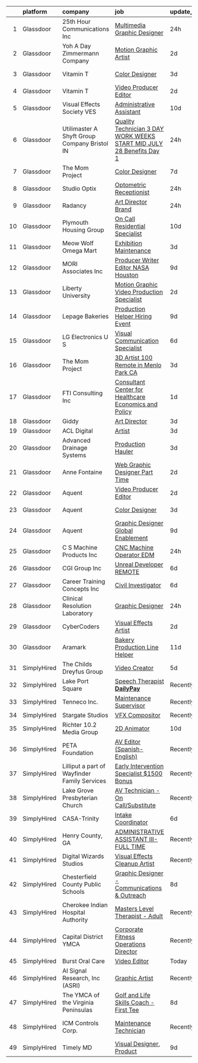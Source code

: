 

|    | platform    | company                                          | job                                                                                                                                                                                                                                                                                                                                                                                                                                                                                                                                                                                                                                                                                                                                                                                                                                                                                                                                                                                                                                                                                                                                                                                                                                                                                                                                                            | update_time   | location                  |
|---:|:------------|:-------------------------------------------------|:---------------------------------------------------------------------------------------------------------------------------------------------------------------------------------------------------------------------------------------------------------------------------------------------------------------------------------------------------------------------------------------------------------------------------------------------------------------------------------------------------------------------------------------------------------------------------------------------------------------------------------------------------------------------------------------------------------------------------------------------------------------------------------------------------------------------------------------------------------------------------------------------------------------------------------------------------------------------------------------------------------------------------------------------------------------------------------------------------------------------------------------------------------------------------------------------------------------------------------------------------------------------------------------------------------------------------------------------------------------|:--------------|:--------------------------|
|  1 | Glassdoor   | 25th Hour Communications  Inc                    | [Multimedia Graphic Designer](https://www.glassdoor.com/partner/jobListing.htm?pos=104&ao=1110586&s=58&guid=00000182fd0ad0b581c4fb96525dd5c8&src=GD_JOB_AD&t=SR&vt=w&ea=1&cs=1_22a63235&cb=1662102721262&jobListingId=1008112062412&cpc=59DEFF8D475298C3&jrtk=3-0-1gbuglkbtk6dm801-1gbuglkcgi7kr800-de32b173bde1d90e--6NYlbfkN0CnvnrZV6i1JGX1yqycrBVKxG_QbmFGo1hJvaAPDrdCVZraHxofdUZbRD-BGPrnVw47OVC5t_wlFPrPcqRJfWTW7h0TRcMXeUriAAFV43FuZxQPDRRezPFJnRbn0AMpF4By-j9pa7qydneg2cPpSWuEBVRtgfrEJ9583KimpIuYRBgBQrx6rR_TXvRyJJ9Q-j8gLLxxE4yLopV5OYfUY09-_ZSWqOQlWeEPaABZGoVqr_XVCLKciMSe1TJ9H66rq2X_2ktm-bm472UpzXj4nbrCI99LT2VuoFhqdgMlZFFErJqp05BxTX7tTcRc5etxKHR4iRUr_xFqVDegL-zrTSrL9Qw93moW8ahGhkx9DT8QBHr9SzlHKIa8l19npjGW1yzP91SoTtWgzUbpcN3pDeR7pudothgH5knKnIeEnqOjXqlIjIn3x1lnVaHo1rq25Rmbk3jsScx4TlUV7qmhrZe5a1sE5m5DvcefY8MmcYoGWZ5Gch0vPyiYRy--5_p33gE%3D)                                                                                                                                                                                                                                                                                                                                                                                                                                                                                           | 24h           | Remote                    |
|  2 | Glassdoor   | Yoh  A Day   Zimmermann Company                  | [Motion Graphic Artist](https://www.glassdoor.com/partner/jobListing.htm?pos=126&ao=1110586&s=58&guid=00000182fd0ad0b581c4fb96525dd5c8&src=GD_JOB_AD&t=SR&vt=w&ea=1&cs=1_dc7742d6&cb=1662102721265&jobListingId=1008104450000&cpc=451933188B21919D&jrtk=3-0-1gbuglkbtk6dm801-1gbuglkcgi7kr800-d51fac1d690b7e00--6NYlbfkN0Ae6Qmv8rNb3d5rEsMPL_plhvilYeiJERi7JqghURwQ9bq2mHgMGRGP2iYP1nqVQ_AcuO8YB_ce7mvR5T2LH_9Zr-f5wtW2vKfcumYr7VOigM5um3n2l2sXwckjtNlLSoI6uTsLXECnyJT5AzXLxrVsmtwhl1j5tJ-9PK4Ktv6HI3qwtZxF0KcteH3Uw4djpRzxxqKa3xXgMx-FNHoTMQu6-P5f4M4VnwYrWgvH7mDkZewvOSK-KabZDi1gNsWFyM49bMbH1mQzWmlAMTzXMqPywVGJO2_EyF4zexnMfBcq0TiGLmi_39JGdfAkVBG4u4HzJuDfl9aJzrUNt54EzcgPDseOsPHJLmO67abGLwMaM3kXFGNxnjbv3ezWj4oz1t83-MUyqX0JJ0Xox3WzPs61vrSjoABqYT9ODQInztokmSxNwLtiLmNeKLwbIN6U08tZ9xM_9S3yQesJvoVIkYislbyklZu7PYPf2sMDZZQtAg%3D%3D)                                                                                                                                                                                                                                                                                                                                                                                                                                                                                                                   | 2d            | Remote                    |
|  3 | Glassdoor   | Vitamin T                                        | [Color Designer](https://www.glassdoor.com/partner/jobListing.htm?pos=128&ao=1110586&s=58&guid=00000182fd0ad0b581c4fb96525dd5c8&src=GD_JOB_AD&t=SR&vt=w&cs=1_a7b370e6&cb=1662102721265&jobListingId=1008102663881&cpc=9DC6E4D8324653EE&jrtk=3-0-1gbuglkbtk6dm801-1gbuglkcgi7kr800-3dbfc8d075af4d77--6NYlbfkN0DMrcEu7yrtATojKJA7cEzGQ3FdRGWLh0CZQInL4ECGI6k5tN82kdM0cJmh4vC7GggW3kAbYLl7CkqUD0yv9yVV7244RR-8euEY_mpXkUru5sNcC2_8jgaGTUMjr3TdQM-n1I0xvtvSXDbVjW0dEtfENrhcMLzPpldxan6fGsau6Z9issdc4y4MBodplyhvs-c3BOLWptRYSvVZAax3A8OLtc9Y4rDAcL2sOq6dkqZ-joWYCLjSGSAGUj2ZKw5Eg2u8Pg8d3eSAwuAAokZ_W2y91XhxjFCIVg3I14cC4TD8M2h2umssKPxrMQj-ug28E95ut3pdP8-MrhQUv-NWEEY02JLOzmU1KlQ7QDuig_FTwO537ZLGWP50mybuVuWoSUKd4pTvhhnXxT92-MhsWdCw6--Bis8BEGNCmstB3N-SLGinMzCh4IwJDoDQX895YJqvD2pVlaCFs-DcPIpX5SCWkUOtOGLmeQfRhsT8jE_f2A%3D%3D)                                                                                                                                                                                                                                                                                                                                                                                                                                                                                                                               | 3d            | Beaverton, OR             |
|  4 | Glassdoor   | Vitamin T                                        | [Video Producer   Editor](https://www.glassdoor.com/partner/jobListing.htm?pos=129&ao=1110586&s=58&guid=00000182fd0ad0b581c4fb96525dd5c8&src=GD_JOB_AD&t=SR&vt=w&cs=1_78f4cf0e&cb=1662102721265&jobListingId=1008104409497&cpc=451933188B21919D&jrtk=3-0-1gbuglkbtk6dm801-1gbuglkcgi7kr800-2f311d38393cafab--6NYlbfkN0DMrcEu7yrtATojKJA7cEzGQ3FdRGWLh0CZQInL4ECGI6k5tN82kdM0OKoro5eXmjpJAB5gP3kbP_pL90NnXpGyWtMQWeIS3utIw04zA-msslLhIu_hPCU4_dwb32T8FVLJgpMJDQQ7Z9BFOY8DTwCUYIVy6THmtaE1p4tiIs1mwF6CpgRX36mmv1zYNutL4BFUjOp9NYNUCbdBuYj7ddqoFPe9if8fs_eEnZVJihy1nC_Ie_ZKgprEcJaT2vn1ojKclqLv5zzYTn0lYWsLY4fk2lbDRvd5IbAMtH2Dddy0eIQvQcEZb1TJU_dsWOPACg00h6qBVSIrQOcbSQhqjdOIWP25Se95ThF95yd9ejg5SrB3665wVPUYeHhI57uvPmSEv34tsX6d-UKjIDk7NzLKCMzc8Cjr8jDHIJLOSLyCn_lTCed0OvCAGFCCh9P6Z2GnOow9ued68GuqE4VYC6hmaaQtHv0Wqpu3ODI5FOsNtg%3D%3D)                                                                                                                                                                                                                                                                                                                                                                                                                                                                                                                      | 2d            | Remote                    |
|  5 | Glassdoor   | Visual Effects Society  VES                      | [Administrative Assistant](https://www.glassdoor.com/partner/jobListing.htm?pos=120&ao=1110586&s=58&guid=00000182fd0ad0b581c4fb96525dd5c8&src=GD_JOB_AD&t=SR&vt=w&ea=1&cs=1_0bb41af8&cb=1662102721264&jobListingId=1008086026856&cpc=FA84DF7EA1EC2398&jrtk=3-0-1gbuglkbtk6dm801-1gbuglkcgi7kr800-3a0e011d3aac9d61--6NYlbfkN0AyBPx9UK4j5PCeiL_KF0kRj3xuzYuCAFQ0CfJKORQX7V02KQhB3W33uj3q4CsAHpcXduQ7yBLVw1bHBCUl3MCESZ8jbDV3jzGGOpzW93umnSlP0c58y_HcPWLAQRyR5Hi8l3E1-Ea-EBbNGQzoLwVR5KteIqP_JR4wvH0X--lWHBZbaXda7T6MHULgInm2cVg4do6w6NgWtW2IqhxyPsGxPn7-IJqiRAsSheYwU5tfNmquMY7x_PbIrkvS24FEQREektuqPU3DIpAeNZiUnIGA4upYdxUhPtvXx4nzmAg88q15BeEydy9Z6bGui6pLsoCsY5eyk52fj1sKQ91YOBRVNCyVZl2UjUxiEzSmZgIHq612YiIrmq6Typzdjn7ZHKVyPFLAZ1dbYTIvuOHsiLFDkWwPgYSh3lYIZDKQyV4QlW9hEaByQznGO2DSJ6SMjQI8dRLMFGRXapgzbBlOoDTOzgeGPbZzc1OBxWVAhgpOdv8J2MAvvmSCAXr6Pq6SnP9CA-gvsLNoYQ%3D%3D)                                                                                                                                                                                                                                                                                                                                                                                                                                                                                | 10d           | Sherman Oaks, CA          |
|  6 | Glassdoor   | Utilimaster  A Shyft Group Company   Bristol  IN | [Quality Technician 3 DAY WORK WEEKS START MID JULY   28 Benefits Day 1 ](https://www.glassdoor.com/partner/jobListing.htm?pos=108&ao=1110586&s=58&guid=00000182fd0ad0b581c4fb96525dd5c8&src=GD_JOB_AD&t=SR&vt=w&ea=1&cs=1_f2c95901&cb=1662102721263&jobListingId=1008111606397&cpc=26740BCDE5E48596&jrtk=3-0-1gbuglkbtk6dm801-1gbuglkcgi7kr800-04f988f3915a14ed--6NYlbfkN0CYi_rnJ6tDk9y6Bl7prN6vhWaqnJg32vKJIaeoAUM-eZxUT3BfuNFPLNDYdNfXxBo-g96r9o8vYqRSIpVO1hvzDpszmawF_bAan4R5tQN9iXMLez6MgXgvcoGd_rtGflF_xDGBX-XHAQaXa7Bc0QgGN8yev6WR-Yv5Yt_ag7lrABcwKTmpylLTL6-7siHeym0u9AWtv33aaL5rVn4yTr0IxK1eLHI93Ex4u7q_8SBLJSUBF9oj7q_PI99AW9eNB0mb0e-yQJKD4BZe3TCkLW6zISWAfVkAKHiwtpxbOD98Xk4zlmroKxLKjSZNgO4Pw-rtaOQ-RpUOQCYNvm2TbLUTO-zDFc2BmAkNv29gh2cqmntPqJ629VzZzmHqDETrC1SCzT16KGtIl5kYx95icbMZo-iYwdan_2GQvn5-srwi_qotR9uZTMkSdxNyHvL2Tjgf9apHxa5uiArRh0341mfQ33_a9Cy1msDDh73oLY5RM-4PkA8_Ap2oOXTEBTnFyAqoMm7xP8Epjw%3D%3D)                                                                                                                                                                                                                                                                                                                                                                                                                                 | 24h           | Bristol, IN               |
|  7 | Glassdoor   | The Mom Project                                  | [Color Designer](https://www.glassdoor.com/partner/jobListing.htm?pos=121&ao=1110586&s=58&guid=00000182fd0ad0b581c4fb96525dd5c8&src=GD_JOB_AD&t=SR&vt=w&cs=1_c91c0422&cb=1662102721264&jobListingId=1008094383000&cpc=26740BCDE5E48596&jrtk=3-0-1gbuglkbtk6dm801-1gbuglkcgi7kr800-d33cddce876cf7a1--6NYlbfkN0BDp_epf89aHDQhKpPegNJQ_ldQpEFZQsM9OcONMGxWx6pU56EKHF58QjVdAUvn2gXRtfyd_1WHfRCy99y1eXvF4SEcUuvf92kbK4XCr_fSMj9KQhyepS_ov8U3hD1TYhc5VKwN7vK0tvScxa0qV61D2dqwOw2aN9H37h6DMCiP3bHdSOi0_iuvAp7Md4GPuW8URpJgkncKJSMZNomAzeDK0Ei_uNuXA5b3hNHjevPEWj0Lw0sTCuXBUqzj_y4OVlWCdgvN9VzmalC3VQn61ua3paUSP-zWoSBuDinIagsG5mW8f5VfhnUvMILLH_WwWlkC3RnjgXgxS9OSS6IUQpH3dnL8pumCdxEXbf58AeuuumrQYA0x7vJzkUZlRx2Dpzl4RFskpAYD3tV5vVMDY2-fPNbbdNKUPXJQnPELhxb5C0_oMbjDfNc4mi4T7WS8lBYRji-gg4EMm4oYvK9tz2znnZOCKckLh_WAvQLDMRym2XYGkuP3OkHjRIEAbbz3MFSbQ1ywka0GUDkZInDVF-EuT6BRCUHHcS7MmfubDJlh8nEXTJRJpc6msyDWqzpd2do%3D)                                                                                                                                                                                                                                                                                                                                                                                                                                             | 7d            | Beaverton, OR             |
|  8 | Glassdoor   | Studio Optix                                     | [Optometric Receptionist](https://www.glassdoor.com/partner/jobListing.htm?pos=119&ao=1110586&s=58&guid=00000182fd0ad0b581c4fb96525dd5c8&src=GD_JOB_AD&t=SR&vt=w&ea=1&cs=1_d6b6d947&cb=1662102721264&jobListingId=1008109848455&cpc=C4A69CCDBB3B9599&jrtk=3-0-1gbuglkbtk6dm801-1gbuglkcgi7kr800-c9a3802575c572b3--6NYlbfkN0AtlW_omU2Xx3W-19HQ_drmTKCWebiHnmA5lS5PDL5G8WHWVC1E87EziXaobjRwpM4-3MIxfIWqxLFl89ABtwCmWps-JqVdCOHOYKU3SulHAQs5YJbPw6sA4cW3dYHPpyWuLgnoIDseVgY4VzDhcAUy9KDJYdrXIwmQ3SQnetE2ulZqwUEXZ6Dt49fVHLSxdW1kU1GFP3Oo4uqDMjg1mDlhRj3Tx-Bx_k-HxAXbOidkj21hbmZMppBImBZy7g61yRBAjfKND1X7bpf--JDgGp64QP2j5DJWDJFIMNB3O1FhveTa9vU5T2_h2KdumpFLxw8xCRksqWfwtqxrk6nL0hjJ3TWMs_6odLUQuRgbozsSpm8hwTj0Pg7v1Gi5iITE397Sq4GjAcvwmSCqSUTCHMtDV45YDwYxSprgc4mZBAoh1KJe_HvzNy4jOZIh3YVvuP_qEPVd8FV1FOu1by0UceyxvD6PelSBlrFSVJKVYET423KkE6s6SwAYbF0sj9sNKtA%3D)                                                                                                                                                                                                                                                                                                                                                                                                                                                                                               | 24h           | New York, NY              |
|  9 | Glassdoor   | Radancy                                          | [Art Director   Brand](https://www.glassdoor.com/partner/jobListing.htm?pos=103&ao=1110586&s=58&guid=00000182fd0ad0b581c4fb96525dd5c8&src=GD_JOB_AD&t=SR&vt=w&cs=1_c0a61f84&cb=1662102721262&jobListingId=1008111257330&cpc=95727D28359A3DAF&jrtk=3-0-1gbuglkbtk6dm801-1gbuglkcgi7kr800-188ce5c17922855f--6NYlbfkN0BmBivckoKIwb-7nkAIiT2NR1int7Qkje2fhghJUHqGcB2ippwtuDGZNOkv9I1xZQTHepmxzy1Nc-YxdmKJuurYyVAgA7u7Q18VIGs-B7YrLQ4QMh9uCchVc0nlpAbNNwgZoMrDccvnBPtAfVzMUSrWseYtOx0wXyRzpI4lm_CCumQ2aMgMV7w41zDr3Q2ZCLi3QICsRXigf5_hah7IYghpV1wg-2YRMS_SVp4J8W2vFn9ll4Ql65ybL8gV9CYLwhG1N9MkVbpSORvcG2TDgNFGmppxldK-ygb927QHVIZse1f8SpxpO2rC2Z9xYpIwW1shjc6H3Y8K6FenWw7UDCgqStxrV5d9EqBcjD4okPCD3RG4_-722hJRFMce0VtPDwpNblST_qbgIkp9-D-zbzDootJ519UdXOTwHECZkT7jLzU8Qvg3nrlER1jI19cNTaaSXa_les6F8g%3D%3D)                                                                                                                                                                                                                                                                                                                                                                                                                                                                                                                                                         | 24h           | Chicago, IL               |
| 10 | Glassdoor   | Plymouth Housing Group                           | [On Call Residential Specialist](https://www.glassdoor.com/partner/jobListing.htm?pos=122&ao=1110586&s=58&guid=00000182fd0ad0b581c4fb96525dd5c8&src=GD_JOB_AD&t=SR&vt=w&ea=1&cs=1_597d5001&cb=1662102721265&jobListingId=1008086424442&cpc=6BF42D0955AE9A34&jrtk=3-0-1gbuglkbtk6dm801-1gbuglkcgi7kr800-500d25c38ffb4937--6NYlbfkN0BLahNQvk40bqbBW3a6u-QlUhw6-fCtx-fWfSd3AIIdrh8BfI_3fgkdX_972yKlZ3BvvjbMKvgPV1hNPapzSgNfjXfVIGUpb1_KOx1mxKke5GGH0oQiyiFDj17YGm4JcGBGtEKxBvD_O99qLq0NX1Uykyx-4iHqPd9LPsnXXTgUFW_ER3AJ5kMHKR8PNqat3bkRTKRSVVbod239EhbYQIm0acTYC6V2cl3JUQiRDas4dNPH75uC29jm5LeS5fBXTVqJIJI1xshj5rG_KDHacXVYHTX3e7sy70pQnBPnBV2QampkYEoQlkpLN-ReXBym_gqK6lclvxTQJ4v-3A5N3cso8JUTZtCS3_aHhBqF6aDYJZYiFDMOfa89eIBr-zFz_q2P87mdZFUNRelmVcPt1HFW1a4atoq53pDDdmX70cQv-dGzyEXfJPjHVxE4QFqsLrzPf9Srb3F4H2fI6U3cp3kpTxiHIVa7dItMXdEbvrQNfDR2el14kZFyO7kyHHZE8cf2TkdFHs_ptg%3D%3D)                                                                                                                                                                                                                                                                                                                                                                                                                                                                          | 10d           | Seattle, WA               |
| 11 | Glassdoor   | Meow Wolf Omega Mart                             | [Exhibition Maintenance](https://www.glassdoor.com/partner/jobListing.htm?pos=117&ao=1110586&s=58&guid=00000182fd0ad0b581c4fb96525dd5c8&src=GD_JOB_AD&t=SR&vt=w&ea=1&cs=1_3a7e0f9e&cb=1662102721264&jobListingId=1008101594435&cpc=451933188B21919D&jrtk=3-0-1gbuglkbtk6dm801-1gbuglkcgi7kr800-40f3833976590803--6NYlbfkN0BKhC_pwncOcebUV9qccRn00p-iXJeDn0wWFZPWqOCxEWFQYXogxHmSUcKru5MFrOr3oMRUddVTuoKsfXEFlICPpX73kc7QqsPzShogSD19RMhs3m3XqOOKakeMHcT1DLQcivsuzLVtQEAaPjLzzo7dQPEPsxlMEVY6EftWrRArCAgH70CSGiZAb_dJ68aannKgW5ZvSRIZ2JEoc_-Ewhqj_0iLkPK3qhqd_TZBOTYDeVpdT68npF8vJnFsqaK6alEWIigv99cHKEGkIkQyWJQUHbLkSiHi09JzTgXtcGpC80MeLSRVO7AbyDfvNW9gxZkArzZX_kubERsYebtxReVuHcYyNEUW-VrXRGv8tn4SbV6KHT-HIKk0eIr82mw621xRKwf9qxHu8PLgz3H6Ksit_wmRI3zPoBE2tMIYolBHbC9vTu1dNSNvKhhBc-sR75OhHoIKTKjE7el7ppUIH-VYlbfBSOHhuQYbbxtx3zQGbWeV1mZ76pFmPBjbZ00fSNk%3D)                                                                                                                                                                                                                                                                                                                                                                                                                                                                                                | 3d            | Las Vegas, NV             |
| 12 | Glassdoor   | MORI Associates  Inc                             | [Producer   Writer   Editor   NASA Houston](https://www.glassdoor.com/partner/jobListing.htm?pos=101&ao=1110586&s=58&guid=00000182fd0ad0b581c4fb96525dd5c8&src=GD_JOB_AD&t=SR&vt=w&cs=1_b2faba6a&cb=1662102721262&jobListingId=1008089378389&cpc=7C4254ED5020F855&jrtk=3-0-1gbuglkbtk6dm801-1gbuglkcgi7kr800-00fff0ec00278e3a--6NYlbfkN0AtxNj9_uh8JmWQLi0uFLXEO_s5FYEVM5KBORspJZS-huHJmzO5JJulvUKI42kURXqCtnUYatE9LbKb0T7-dxhL1uxtLE5r0Pxe68bNm1rFXUiuEiDldigQfR5fHyYqlYNQUv03SKifXIZcFBZW16zOv_olbAJILxHhtwGqs64QaRxwtS6VjcMbyfqFjqNuV7M7yzlHNRVsexY8j8XUSK29EM4Um7-N5OMd3V303RszYYpvk_fWn-2QST0QDi1G37V-2TEzAY3KJf40fjS8iaeXBRzyZVxCS0DrPWrdABVGAAwubW4cBxoysLcUJjhjXg2gnguKSfZUcBihzQdtGhlacNMFeQ-o71fU1w4dRqMGXJ-nh0gSSe1yM71L-fk7TbTRqLJowolURVeeQS6eNk6qpGHYwEx39ZTen4aNeiQxWMl2f5wgUbolAvm4bQpprFLwa64V-e2lrLQll_qjUgn-094qP9c1pBvht06EHuXFEVktedQhDMkDyOiSmJQsSDaNp7UP7clYgha7m8ppb26F)                                                                                                                                                                                                                                                                                                                                                                                                                                                                | 9d            | Houston, TX               |
| 13 | Glassdoor   | Liberty University                               | [Motion Graphic Video Production Specialist](https://www.glassdoor.com/partner/jobListing.htm?pos=112&ao=1110586&s=58&guid=00000182fd0ad0b581c4fb96525dd5c8&src=GD_JOB_AD&t=SR&vt=w&ea=1&cs=1_152bcbfa&cb=1662102721263&jobListingId=1008103522797&cpc=5075878B7C32FFAE&jrtk=3-0-1gbuglkbtk6dm801-1gbuglkcgi7kr800-ac6fa03b22b30297--6NYlbfkN0DJj_xBnMkxta0JkMhp2zrLnOUztiQYfsFoMajxVnxJH43qKfb2j1rqvy4KkIb98OY84ucmdmKZCV1EusO12cdBOj8XawpcYxat3P-V1VcSL6y2BMz8xSULicYaIZz0rkixNc7IjP8k0nxf_24t0XKa2hrDNFG9AVz8A7TE-wA99woFv0PI9m7yCdLvH89JaPLETWlM-m3krwzNQeaUaXAAjh1RaUwnqJm5jhC39UA5-zWJywtq6_AcpGhdCdu9Ycm2KJArc_qbVosJHSf94DnbzcqRLKe-zTWExTXpahEygDYegEv5EIkQtIrA9d5cEg8_mG5zEOKgnDqa4oWNjEcOJNFQ1Fc3b9ZsTS2-tiqSyLPcRy95_xxfPYAa_-_FrQmPBdb-7SnlgX56fp5jKAySe0gdPiGEM9wwNbSoKIPm9aaVPalsFqllij8NYuHOd4o6cT2MdDEGgkJZle0_edU8wf_HkZ4u38ZNRCCDCm8l0A5L0ZfY1DKg5RvPQ7ned4PPelAdmp7tlQ%3D%3D)                                                                                                                                                                                                                                                                                                                                                                                                                                                              | 2d            | Lynchburg, VA             |
| 14 | Glassdoor   | Lepage Bakeries                                  | [Production Helper Hiring Event](https://www.glassdoor.com/partner/jobListing.htm?pos=116&ao=1110586&s=58&guid=00000182fd0ad0b581c4fb96525dd5c8&src=GD_JOB_AD&t=SR&vt=w&cs=1_5a599c3d&cb=1662102721263&jobListingId=1008088572895&cpc=3028881457C6165E&jrtk=3-0-1gbuglkbtk6dm801-1gbuglkcgi7kr800-5eb11a3d11ce6e5e--6NYlbfkN0Btxs39KmTzjw_u_hUXcyTcLpNeUj18C2Nw5A7DCW0FWDgognxC0CwPJq-oD2AIllgrM2aE8t6YW9Jba7nthLvJEiSrshcmXK3Das7n8ol2obXMvDzyxitTAE8NVte0u2_Ex5f2qDEtTunRet_Ssy9F8rHhK0c4cMnga_p4jJMMDvXlvyvLPUCtuhkb-3kQzrGwAL1Pnrtb3NPy90c0-LuS6ZxiTkSYqTJFJU8kSY4Rjs3Apf1MfBqEY8_bDkY7hLgCVtKcGmjfrjO79-3XjiMHqpG0VU-AGYPecjT4u3J5V1pU448i82Uu38FjJAxdd2UYwtYgbzA83VLcp4618f5sErWZikXkeP7LboJbkgb5umypTz1_etjEg-WLChb1YnC_DLpVPsQXKY2b5_QZfLlT0nLdEHnFuSRcGqzNohfSEPZuW4VOJrTbbCcT7MTIjWWBzD7WEb3WX2O2MnqOWQchz78wEoNnkFMZNLVC7ZFLqzloXyTmE_7X8WDfdN_n0ptLd66wr7O0DEvPMKpV6HSuT0_CEkeJGwjTISBSNAaQ-JdN9IttJVQtFSVFOsfuNuJt2QDleYlnjLVqQCiA4nMORjRwi_fEJKtXAyrFNF3HxnVrZMazQYYoodjogtrRAe1IGpNOKjIAec31UPYfe_XprRyD_6AzAhzkurZpGsFkpF_qe7gf99sRheWymnfhKa5atKcAUpQe9-Dno07zyO7X6VdtFyWncaOZ2hu5ZOdEsb9qaKu2-ALP)                                                                                                                                                                                                                                           | 9d            | Lewiston, ME              |
| 15 | Glassdoor   | LG Electronics U S                               | [Visual Communication Specialist](https://www.glassdoor.com/partner/jobListing.htm?pos=114&ao=1110586&s=58&guid=00000182fd0ad0b581c4fb96525dd5c8&src=GD_JOB_AD&t=SR&vt=w&cs=1_d2f8055a&cb=1662102721263&jobListingId=1008096667410&cpc=6A22310A23505C64&jrtk=3-0-1gbuglkbtk6dm801-1gbuglkcgi7kr800-fe66820735a001ed--6NYlbfkN0A9atWhvSYGDXYsuIFniFeMUfyhfiKb1gamun_MyY1nlold7GTuQPjQR8xaSdlZCsMLsliUo9cHFnhQ-Hdolq4d_MGMV8JicW3UfhTlcK8IAg_TlGTxt9Pr2qZUffs7C70hdNqAp1XcYY9nwMr1_X5IkOYhRBOTVM9iEj4LvGnzDIouP_Fkuexj_DH5o6NkFj4mBOD1RGeQfT-TCFboN11XBoDTr-4tnn4KbxiRWbtWX34uOvyQ2u4PCC43NfLt7Zs0bTxzj_GACWD6TNzsob-Je6_gIlvegJ6aMtkd8W1Roe2wZDuvGsSHWGhViBzQDwshVc7qfncztPx5SwKa-VI6voMcXEVeBP0euNk5fKmbosqEyIMcivAHxeWlkXeNsj0GCTYLUWF1xeeysKycBVXq7nVOuc7hYXN2W7qBTO90SUnWE7P5yQYcz3LMIw2VmO33CEPTYd_HmE5trIGEe8CY_tTbjdns102LapgJLgIGRksKj3TWzSrD2oQBgbPVY3axZPLaEnlkx3GmcijthKp8BjHnoHU-69bbPfv5hII3NJfttNMoziXkTn69RHFMsJyFTNPlFFPr5ND3rLDce40kp0vU6s7JyGA%3D)                                                                                                                                                                                                                                                                                                                                                                                            | 6d            | Buffalo Grove, IL         |
| 16 | Glassdoor   | The Mom Project                                  | [3D Artist  100  Remote in Menlo Park  CA ](https://www.glassdoor.com/partner/jobListing.htm?pos=124&ao=1110586&s=58&guid=00000182fd0ad0b581c4fb96525dd5c8&src=GD_JOB_AD&t=SR&vt=w&cs=1_163baf3b&cb=1662102721265&jobListingId=1008102377815&cpc=FA84DF7EA1EC2398&jrtk=3-0-1gbuglkbtk6dm801-1gbuglkcgi7kr800-99a50386500b7120--6NYlbfkN0BDp_epf89aHDQhKpPegNJQ_ldQpEFZQsM9OcONMGxWx6pU56EKHF58QjVdAUvn2gWCbb4iPylPCb40oRhLObA73Dzu5agUhwv28ctDaCesusQE5u8OWuwSsGbXFNG0CPuPg94BiiADrz4s2q0aI9FZ9835oNsExqZZ8uTkojmQUmQxAXKV5mgUM9v0GdqhdexSLX2uB3RjDASm_Kc1s9eGGO_fA535qFpthYNfX22AnVTrgM4dpysotDKEmrcRaj-98LoY_OJHRsWZwQSAz_lWmwL4m75fODOBVxNIQTlHjBYoPNiZi3mHlWK6k2ng8J4xACqyQU_Hbb3GIevCjHypVRXKKMZMjsgpsxQqf2lCZGdagy77ItYQUOYW9IAdVXuld70RatormPYgMsYS1KwZJygeLrZfTLeUNAAoQndSRxOecpMyAVUVQo9AbDKpM_yNDAnxpfUDKLOgOU0azy6hKjMfwFQVOhUMppFXlEZeXEjURVhFDBA27C3wXHxGHXyMBja6O3AZgkuXFG7yYJCpCCQvobBdZODih3x2Z5CGMAOKjuqFUlvoijfwLCLuqeA%3D)                                                                                                                                                                                                                                                                                                                                                                                                                  | 3d            | Remote                    |
| 17 | Glassdoor   | FTI Consulting  Inc                              | [Consultant  Center for Healthcare Economics and Policy](https://www.glassdoor.com/partner/jobListing.htm?pos=123&ao=1110586&s=58&guid=00000182fd0ad0b581c4fb96525dd5c8&src=GD_JOB_AD&t=SR&vt=w&cs=1_cf2d605d&cb=1662102721265&jobListingId=1008108100841&cpc=47CFDC01B3F81FAC&jrtk=3-0-1gbuglkbtk6dm801-1gbuglkcgi7kr800-c30bc69999e4b54a--6NYlbfkN0Cg7HZUmJnRV4dKO0I4YgUBnE_R5BIjwxrqoegT7KJNQdExlbPfp0S1dgOxQaxuqsKm6_JdOewYPvmvJa4zwT87kH0lG9wItsYkv7eCK8c90Krs9I9MMH5CUY1ujLTzJHRBdoaLr7faJaw8VgiEiGYlcH5pItFHyeuaLkTWjZudOFGJO6yRQTxjMkU_n8Kvoyl5r56S2mTSpHav3hgnW5JarCOzntF8F6EoU6PeyhX3bCR2h8Sb3cGJzzNbK4UsEtGOLZ_NTEEijOy1tYiHFSQOqm5MsHdoTQ7lj7cRXbDR_xO6SxhA0ccIUx5c8LTgtT16v_54V8mPRTfGlsJ_tZAEQoh-_4x5EKdkvTrFvLt3jz_33qpC4rPH3qk0yvATfLRxKNiVm85RfCtw_FCQ0F3WL8MIGZ1GxsViWgrGluuzIqszyynS0TwZEdTU3YYfdvY7yeelJ9MbuKLIxngHzPLi0SWNY-ed2GLmE1ivAFJKULSf7u5kUPp-yAx7_luRL9VQhiUuMAMO7S9AOFTjF9kYGHWy9bD7dVb9XxJh4WhZFn2rF51-F2-u)                                                                                                                                                                                                                                                                                                                                                                                                                   | 1d            | Washington, DC            |
| 18 | Glassdoor   | Giddy                                            | [Art Director](https://www.glassdoor.com/partner/jobListing.htm?pos=106&ao=1110586&s=58&guid=00000182fd0ad0b581c4fb96525dd5c8&src=GD_JOB_AD&t=SR&vt=w&ea=1&cs=1_b1144a7c&cb=1662102721263&jobListingId=1008101636755&cpc=275B60D2C545FCD5&jrtk=3-0-1gbuglkbtk6dm801-1gbuglkcgi7kr800-39232451867df10a--6NYlbfkN0Cd5ZvLdai7cR0fypH5_WiGezUQesq24dbKuF0ly35yaxRTBN3h8ZOqjymfvUwfxQg6W86OEcOgNbV83vRpdx5DRqZoWWIE_eBBaExtQhLv6lN-yJ_Hbok7BLicjnUO7D3ya5TzVidhh6Lj8Fo9gwJaycFCqtXqKnZjfLyB8EScQACTamg9bXfO-agVnm-Z6dZZwruKd9MIMG0VVP943BHx8f8MZGnwJgKo2kkYg-7NRFGiwhIk_zayOx_nbbc_2CRucO5oVQNfrcI3enAm4WZBYkzhYlvV2h8F6X_-zZysaQuJOg5qVuCtVX3ZOaauxigeaEw4atkckMEgkZkTufMJxvNLC8MLSkEN6MZ4TRXqN5UdRXmYFG_9gaylyO8SxtxPg4gjukVhIXTuf-u8bagh2LLeqf2b-HmFpOUNJrUVV8L1EgYKsXCJU1YiyAxhyO7eONq52GvzNqn_z0eix_YdiQRJ8KIU-Kuxgjj1pqIrLh9RRPyVhYssiYj0pk6lB_BOhs3cDbvCUg%3D%3D)                                                                                                                                                                                                                                                                                                                                                                                                                                                                                            | 3d            | Austin, TX                |
| 19 | Glassdoor   | ACL Digital                                      | [Artist](https://www.glassdoor.com/partner/jobListing.htm?pos=102&ao=1110586&s=58&guid=00000182fd0ad0b581c4fb96525dd5c8&src=GD_JOB_AD&t=SR&vt=w&ea=1&cs=1_7cd612ec&cb=1662102721262&jobListingId=1008101620931&cpc=9908D8D4413DBB8A&jrtk=3-0-1gbuglkbtk6dm801-1gbuglkcgi7kr800-1e1e6a7596bc3497--6NYlbfkN0Aba5oU64R_O9Kj8y6RMdSSFXuPwn88DcWu9IRDlipDHjxHIIFB0atBqVJ04z1yB38sNRUaQYWnAKEphvg7lL8lXO8IqVxt434Q98Gc7yrsNslHBsmIeBGPsUtenThiWrPmLMkW9YCqY3Q5tb6FPlv2NuSf3xHOCUjiliOOPcFCEuAxpymEIeR4hIwIZU5-Q07HVi_53RtFGpXv_C8uylTopCB-Ntd7jRNE10JCYvAjn-AopLuD-1_Kq-mAWwNoRwDa20LQTcQdO7O-e_fFzdInrrjF-bhl3-kIqVOfAcJ2E7sMWe-ffa4ovhBqjcn4wSg6fQ-w2LTSgTt3Rf4boNivY1m4b6YBb3SKoK3OtrhY1ju3KSy7UC6Fx1U1HqPAJsnoUjlk6ospd27x46K0Yyr8uT8WYCHvO77Y9QrOzkelk4WxRggFtL_zMDgvh7WYowdLDbdOTb8AmBfRozgSDNK1v8cSSNhCZGWt6gB1milSqzDNlYbIsp_-)                                                                                                                                                                                                                                                                                                                                                                                                                                                                                                                              | 3d            | Remote                    |
| 20 | Glassdoor   | Advanced Drainage Systems                        | [Production Hauler](https://www.glassdoor.com/partner/jobListing.htm?pos=109&ao=1110586&s=58&guid=00000182fd0ad0b581c4fb96525dd5c8&src=GD_JOB_AD&t=SR&vt=w&ea=1&cs=1_ffce61e5&cb=1662102721263&jobListingId=1008101299152&cpc=C94B6D3FE0E785CC&jrtk=3-0-1gbuglkbtk6dm801-1gbuglkcgi7kr800-4cbe61a4b618555d--6NYlbfkN0AfGgGWXkGulFxTi1jEdQ6HSFOWeXz4F5c6rZubk9ceUanmFpEMBijjafotBquZaJ8bkosxOlZCcG0jH-cDgykMBndFWWj-God0rStrv2cGwJ_v_cqy8VIJwR-kOh3gDBBaHdymHHB5CrxYqfqlSbUgQDRtu5OT3w_IWIr2UYY9kxni1sLq_Dsrfd7aAttx2-wjYAMlRF8XoIUMQU61blC7aHbSA2HRCL5HeAW8Z8CwPLYqjWjYAx6R1_m2ptTPdnNVRqRBEMKRuiHxpRoPMqUZxLGqVUlIIGCn6TjZjvHbukjLxlXUT9unt7T6yIBcf69qucYPAKuLC22AwTYH_Dv-kaPCyR49jG60p9J6PycMpk2DtJ1KAsQPWy-QwLt_KvL2tsO-S8VOYxFXUFfMTzCr353JSD0cIVmZuL_2EjImLQiBIRblBrt_nfoo-3WUgc87R-M4QRPqTEFETeNnseFvk69l6I1cH_pKn2p30dQrBXPA4qSCMwZUxz6G_IZzVBMVHMCUX7koE6cD7dkgxK3a)                                                                                                                                                                                                                                                                                                                                                                                                                                                                                   | 3d            | Buxton, ND                |
| 21 | Glassdoor   | Anne Fontaine                                    | [Web   Graphic Designer  Part Time ](https://www.glassdoor.com/partner/jobListing.htm?pos=118&ao=1110586&s=58&guid=00000182fd0ad0b581c4fb96525dd5c8&src=GD_JOB_AD&t=SR&vt=w&ea=1&cs=1_1572d209&cb=1662102721264&jobListingId=1008104509355&cpc=AC285F3A3ECA6BB0&jrtk=3-0-1gbuglkbtk6dm801-1gbuglkcgi7kr800-23cc6dd955f97acb--6NYlbfkN0A1yW4rVUtORymw55mWH2MRd7jhOoBOAz3YZ9XiYGcR52HGAZol1zhF17ueCYP6PeGZbqgBFf4cmeQjTTky6_vPc-OoRjfpJT3-wAGZ9Ijh-ZOt2TUtJI5dzhZ1jxD6OV77VobhLSlbSV26j4JKDWyWUv0F4cY85sJGApdTSLpkGCkYj7AYCSMTMAxjn-1jJrKYilJ4X0ATTVys21fAX1hsAme-aA6aP6NoYVtPujodfvA47QNMMvLVIKs32KNpT2PTQ4Gq7EnK46JByNYc8b1D3HpZpW3sWCjYbwMvNAipkX495lZ9CqkBJoL-zwDuH9WC4YZRmhG44SpLFhf5Y_IiIqptal-Bq1jbCgt-IkEmXwBlV2-e9Vr4d4IisZeNasejI3-pbvKoPq_b1V6Wwu17DGG51JkPWB9fFsyeVIW9OntR6GNafQrNycrzPJBYTr4LlUYa9bgkr2BAS8MpKSHXvWz4Q9vEFQRh7jTL3e7yspWnKwCxCwQpq6oSrq55BCGPLxGDZkrELg%3D%3D)                                                                                                                                                                                                                                                                                                                                                                                                                                                                      | 2d            | Remote                    |
| 22 | Glassdoor   | Aquent                                           | [Video Producer   Editor](https://www.glassdoor.com/partner/jobListing.htm?pos=127&ao=1110586&s=58&guid=00000182fd0ad0b581c4fb96525dd5c8&src=GD_JOB_AD&t=SR&vt=w&cs=1_893a6c44&cb=1662102721265&jobListingId=1008104454811&cpc=334ABAF5D42DC775&jrtk=3-0-1gbuglkbtk6dm801-1gbuglkcgi7kr800-1f1951e2e24dbac4--6NYlbfkN0DMrcEu7yrtATojKJA7cEzGQ3FdRGWLh0CZQInL4ECGI9gD0Wolx9R2EDT7B77c2cRUFFR_9LsM2Tk14eLpCAhjdUTAo7gWscRyhJwHQrkaV0EPgV7AYrsGf9gR5EjOH25v8dViN-1V49rVxaXny4JIDmKlvVbDpAuY9NXtvFe3lXyX4VaioR2OF6UAJjn7YW-t-C9qpGjWTaMRdh0POFcOJ5bnYMH9JI23vMgYyGjvQA3hpVleskDUqy8bKkP4uMfrBgwXsHo0APNxaAe8eGGGcb85T4xESMacmsn2aVtZ32LrfXDEiSBnEe1RZoHJNHlYOzwtzRr-mUwEtQXXePMpUSruGx--yLNo2qeb5JDIMEBl81S1at5AAX-UjbPqJQazGm2atvYPRXCPzTg1qIdWKgZEsAaDQ8dAoWd_ljaBbgShgyXy0Ubz-yX7OGqn9G5tGTPA45wp7Y7fxB37jqfa)                                                                                                                                                                                                                                                                                                                                                                                                                                                                                                                                                  | 2d            | Remote                    |
| 23 | Glassdoor   | Aquent                                           | [Color Designer](https://www.glassdoor.com/partner/jobListing.htm?pos=125&ao=1110586&s=58&guid=00000182fd0ad0b581c4fb96525dd5c8&src=GD_JOB_AD&t=SR&vt=w&cs=1_68a01125&cb=1662102721265&jobListingId=1008101920902&cpc=47CFDC01B3F81FAC&jrtk=3-0-1gbuglkbtk6dm801-1gbuglkcgi7kr800-8cbdcb4d45290603--6NYlbfkN0DMrcEu7yrtATojKJA7cEzGQ3FdRGWLh0CZQInL4ECGI9gD0Wolx9R2v-Aex0-GK05_ZaYw4Fp6ttP1yFeda2iY2XJUR6n7BUWjTAu7uCMQ7cpmNxt0udYZL5hZAIjO_uepPmsdsn9fwKn0ynDgPWlzz4kfRQUsKkk6rJBmzX1HJ2d7WXmmpCUJcsOd28wLBTODdKg44hcdu_EGKMYap25QlFGInRrQi6BTWya1Xlg_ZXhsY22S5xgpgxrM3k9G9EFEq0DuSi_VC6x05eTmc5C67qXBtMmzEypv3BUCRv3KyP-_7CYeUb3FUYMQPlbJVB7QHuNeLgimTTgepeuQI2XkxZLyS4iOVZbgY3QiyZHfwcA-yCfwB77qmAc0zD2K0mFJv7ASwC57VabfVvaYc0DzKBJeF1OyrxkIT83FMpebEOMKucRy_dXb7YGWVbSmnv5nkMoaOZfiug%3D%3D)                                                                                                                                                                                                                                                                                                                                                                                                                                                                                                                                                               | 3d            | Beaverton, OR             |
| 24 | Glassdoor   | Aquent                                           | [Graphic Designer  Global Enablement](https://www.glassdoor.com/partner/jobListing.htm?pos=130&ao=1110586&s=58&guid=00000182fd0ad0b581c4fb96525dd5c8&src=GD_JOB_AD&t=SR&vt=w&cs=1_45846d30&cb=1662102721265&jobListingId=1008089329193&cpc=654405A9B1E0A9F5&jrtk=3-0-1gbuglkbtk6dm801-1gbuglkcgi7kr800-c3336224ba19dae4--6NYlbfkN0DMrcEu7yrtATojKJA7cEzGQ3FdRGWLh0CZQInL4ECGI9gD0Wolx9R2EDT7B77c2cRrTdmS15zQI5Kt5qKQEs9K58KxDk0HNH5KM1JKQpMBwgzF9rFTbIL_JFwaCRir1PvmAVw08v98e8-nzrcgRwEEClcY-VvwETDMyOLnWpkC3fMACoOYMSy96jNbRVVJAkwSbwGT5uGpu-SQMyG78In4aHWyeHztaHL4M5VC2I9ja0KExhmkSvp0t7giXx02WeQ_yNP8QsQD4iAu5XuKrT5LVMK0aHjwDIP2WDb_oYUhvToPMYeoAFnNXumJl-7E1_dUTPhgCQzLFqeaO_cboKzrIZjeKUBQ00OSIQWNpROd_XmzWrfTfsu3f_JYySUktP5D6yfdFfkYKe9pGJ-4zZn7BBDc0YsYH3uQ4tiOD5YmZLcGTVDPF4c-lrR9VV6ZVZgfNbzasJ1_1rONoW5HP-mf)                                                                                                                                                                                                                                                                                                                                                                                                                                                                                                                                      | 9d            | Remote                    |
| 25 | Glassdoor   | C   S Machine Products Inc                       | [CNC Machine Operator  EDM ](https://www.glassdoor.com/partner/jobListing.htm?pos=107&ao=1110586&s=58&guid=00000182fd0ad0b581c4fb96525dd5c8&src=GD_JOB_AD&t=SR&vt=w&ea=1&cs=1_1cd5a845&cb=1662102721263&jobListingId=1008110192645&cpc=9A35C3CDC9AD954F&jrtk=3-0-1gbuglkbtk6dm801-1gbuglkcgi7kr800-1d97fb5aa55e5cd1--6NYlbfkN0AYQCUbatXbiz87QBb4IeQxt0ZfzY1fLxbG4pXNvbm8uPd2KAdcRwLMtQDQdlHjnOWSGkfpfgo7eHK5TgnnKBDsqiZMAqRjOjLQvDofeIeoD3py2vmx12j6b78OKILTWp3RF4j7vweXnk350_W5zjIjveNnylZjvm1tFbhsERImPVM7qqoynqMafHSTPxxumt7smCgOuxXu6AayaSTDrV9XGyf2wxoSLhR-QGxmQ4DJYcBj8p8hFDrpD5v_UNxf1bOcw0MefcHXoNPDbMQL8GG7jxc_Q_2K65lEeLwkwsmye-xmk5qHwRtmo7sIBvpCnYyW4yH60Dxp9KaD1wKHsVyOHAkxOFKkhbvRKyphA9YbzHveBypMDqyY2hW1V-cxWu83f6rU0PbC1g5Qfov_5sKHW3SUpyOa88aNRsQQsbD2-mFlONZhE05n9-9gZRQMS4xlNTDYBFFOAmU-K0H2pBmZ1AXZiQNnAv_RG4P4VNVV0HLsGrXMUASx5bhS0xG0Aw23yaUW37Wwl9w_aIbfkk3W)                                                                                                                                                                                                                                                                                                                                                                                                                                                                          | 24h           | Niles, MI                 |
| 26 | Glassdoor   | CGI Group  Inc                                   | [Unreal Developer   REMOTE](https://www.glassdoor.com/partner/jobListing.htm?pos=105&ao=1110586&s=58&guid=00000182fd0ad0b581c4fb96525dd5c8&src=GD_JOB_AD&t=SR&vt=w&cs=1_8864497c&cb=1662102721262&jobListingId=1008097987684&cpc=25F7D4ABB6558D0F&jrtk=3-0-1gbuglkbtk6dm801-1gbuglkcgi7kr800-ec9ad45c03afa84f--6NYlbfkN0CmPt6JXytAhZscz-5ZOP53MMQ49Xi4hmwETo1lvmuAlevjIw8jJ3AlvntJkfy64jV-a8p880wul0_hmZxElf7lxMX09lWTPrZNQ_sXWEEInd51WZYc_TUysY6-q37lTUfJ-jhsi6zjsYqyBmVVDi1d7MYEZd7If6p_lS93NPpOFBF2iiYYhmBFD_-kv_A97O8G2xrNbgkFF45BSku--i0mq2BGZ4Cb8cGK4z2PJw6kL-gIz9JnLIVBYdgKEFsflvjfIiJs2LANxLm638M780dKR03iKUNV3D2rnNPuMJJWqh1ueKnxtTHOvdiWil3vk4Qs2lS7AbLqp-6YYM1BmTIJXHJT9Rzbsz0W2egJFo1Yd6cm1AAUA1JIYVCbRVFHdF1lQGToNtXct8a45qEe_vzDMIO0LWEUn3_6E4KcJY-cSLmsPtSPE5HPaZTZIZyDnuqJQ60EGN3SRV-nXI7kiARqmoY1_dMEfvfw-TkCct-vtoiArhuNGy4acBkgXKqlvYz0DhwqM_U6hRA7X85HxMaL_IBcCp2NE8Z9Ara3R4rHtA%3D%3D)                                                                                                                                                                                                                                                                                                                                                                                                                                                    | 6d            | Jacksonville, FL          |
| 27 | Glassdoor   | Career Training Concepts  Inc                    | [Civil Investigator](https://www.glassdoor.com/partner/jobListing.htm?pos=111&ao=1110586&s=58&guid=00000182fd0ad0b581c4fb96525dd5c8&src=GD_JOB_AD&t=SR&vt=w&cs=1_784eb6a5&cb=1662102721263&jobListingId=1008096974575&cpc=2187E14FC6F1B769&jrtk=3-0-1gbuglkbtk6dm801-1gbuglkcgi7kr800-024b6a895c43dbec--6NYlbfkN0DOz6SyH5adBvcOctI1c1f1Jiy3uxfg40rxZt3yL0qfA1s5g4GoRONeNF_pIG67WKtzwJJ_u9fEVfMmf_Y36_esU6e5FP_LvfH14bmsBxFUiXQ0CsEm1IOeLiZzgig3f9Z4RlnPu1HpDJJEnS8h9ghdQnKw33UzHao3nsK2sWCAPBTG44w8CHr4KJQ192RGvxHHD7mHRqeqHscIq9xxsTXBpNjqnQaPsijqCfQ8CltAydhnKxmsbFqA0gAyjVyZlBy6mEU2KFydinOUmuOcArRJMKOamPAYsgd8jSVwHlZHjx2A_NAewBWgKKUXmoQvCS8xTTJY1QpuEr9Ml8tTI6bSZY8mNhz3rRfNkupCUS6LIbG4grwDZuUF_Yn6fy3bKizqtHJxPap_4IpErRt7tOuOEmt2HFt0oPF_Ww5SugqwmEDMqpP1Ry-u01Dr0eRhYXQPTazBcGOmhOwdEsbX5jI6FKflp1SOWTEB4A2guDmUYYNSd1gnJDfU4MSkBzL04ywEYcLtuPKgsfqijMoIHnWs)                                                                                                                                                                                                                                                                                                                                                                                                                                                                                       | 6d            | Atlanta, GA               |
| 28 | Glassdoor   | Clinical Resolution Laboratory                   | [Graphic Designer](https://www.glassdoor.com/partner/jobListing.htm?pos=113&ao=1110586&s=58&guid=00000182fd0ad0b581c4fb96525dd5c8&src=GD_JOB_AD&t=SR&vt=w&ea=1&cs=1_b483f9ef&cb=1662102721263&jobListingId=1008111668515&cpc=6A22310A23505C64&jrtk=3-0-1gbuglkbtk6dm801-1gbuglkcgi7kr800-f754f71795f65db2--6NYlbfkN0DHJesR97r28uQk3CaSZU5aNq1YE1k3Jqr2-uW4ko5EjJYvKUvLLSyVhCSIP-FqARMdcRSaZj04K7RQRmh9H8jUNVZAG7WzjrUd0RzrmeSYbm4hNE1lbhMOOB6C8H1VMkg0iTb9vV7WQx3mtzNMYeruxJcMJAYg-T1I847rAuznixGE-Gfc5PRAilafFO5pplZCWpux7T63rzQC79pToMBztCviwD7dJI5hpWk-KiVjLVlFJXHOsIIUOfnuOoOQNcxOAg-4Bnq6w5eVxFj0J2-w8P5xeY07wdZulm6YUmBbmFIt71TQdgZKzia45IqO84GLqJmHlFv-6R3BbNtwlhOf4jfMDPyfK9MB5LMwrLktAkurY1hg4x4wrlP-0Dm5qckAJfnNNtS6vzhCECoqrSyvr9PyQAgdPLEy4xLYDuEvZLcQipJIfl59CK_uIgzSTtRjYvi3XEg7wAvD997TuGxew9qtIm4mffVxUQPxrvIvjg-Oi-V1BPoqSttNksWWI8g%3D)                                                                                                                                                                                                                                                                                                                                                                                                                                                                                                      | 24h           | Brea, CA                  |
| 29 | Glassdoor   | CyberCoders                                      | [Visual Effects Artist](https://www.glassdoor.com/partner/jobListing.htm?pos=110&ao=1110586&s=58&guid=00000182fd0ad0b581c4fb96525dd5c8&src=GD_JOB_AD&t=SR&vt=w&ea=1&cs=1_47f58f8b&cb=1662102721263&jobListingId=1008104557032&cpc=6FC5BA77C9A4CD78&jrtk=3-0-1gbuglkbtk6dm801-1gbuglkcgi7kr800-1998f560361b209f--6NYlbfkN0CpFJQzrgRR8WqXWK1qKKEqALWJw739KlKqr2H-MSI4eoBlI4EFrmor2FYZMP3muM2_qjxn6QbR6H1tzv79vL7_ZCjaCzAR_1_8yVX9eZUd0mEphjg6Qw9YzCdm5Dkqqm6C6pSGWqh8tZO386dINFQoJ1dtID_lcF1Pl_WllKaVSf5v0glpm8kNLV5EVsyZonjlTox6_dCyXo8DlExrlMTmF-lzEHTTRrProCs5C2t1FL4iJHMtktA3XBQ4azEvwRajGe4Gb78KhlutX9aa6ut5KhbiaA50uwpAESn2Np0C8fBQktuy62Eps67ZA3rh0qsbCDzzByE-nCMGevibrHMh_Bk_Q5Yt8-3ISYbk89mNeZC82yJNwMsU10Tr_9mfGxbNUygSCagL70L6uLiyaTPLbFr7CL91un6B_0koBTDitJ7nuGBc8RdKWDCJu5xP3VlXmRJmxmquD8-EKg4NwK0vt5bdWzA5tilKkEvucAzV-4zlFOKQv3wEF1vrW5QnyijhTrRkBDHS0PbCi3ZWZ_boXJhiDTjqQcY5XoJXo2hsNtJOBHk13XilpmAPNb-87Q98elorwvAG5Ks9ZM_ly99oVXgexqjrAY4Ht3DSkEakfIESLnHmn2mESS9UeoUSBnQasJI_J9hj4tVpDe1ANxaKY4HcobEpmuD1hXs5EzvS5tU8ydrWu_bYAQYbQ6GTtMnX4YusDQNTrM2x-oxGeFgBFyhgA3L1klvC7Kv4qkFZHgGwiK-sAEhvbjQklgCRzGax04CYaSukLWAvfQVN7IWqVOE98qC_VfYPtx9bTe8X2JRqdq_HqXODz4i5q3sJZpK_ldnQ_ka-YQOz7fk4_7ATIYxmn6NGyYg-5BThEyAjU_dw6eU9VJ6eKPkOeA9Y5JQcfFoBob6Z7Ip4JRGX-ECNgkn_NWHcFNTllC1L5qs01aB16ORRXffL0nDStPtJi51_sU_s2tiULtsdIITKPlM4-5EPvIRd5Cw%3D) | 2d            | Los Angeles, CA           |
| 30 | Glassdoor   | Aramark                                          | [Bakery Production Line Helper](https://www.glassdoor.com/partner/jobListing.htm?pos=115&ao=1110586&s=58&guid=00000182fd0ad0b581c4fb96525dd5c8&src=GD_JOB_AD&t=SR&vt=w&ea=1&cs=1_910e6c5c&cb=1662102721264&jobListingId=1008084206572&cpc=47CFDC01B3F81FAC&jrtk=3-0-1gbuglkbtk6dm801-1gbuglkcgi7kr800-da3fa1282b05bef5--6NYlbfkN0Afi8hlyjXcFcTRB67AhKDs9_JHq9Ijljmoye2yl5v1h4nAKzjNd2DM3Z8nrPK1eJkMNr--GnlW45NszwxK51SI_xXqCEg5sVmk68YvegknmxvLR2GH8txH43O4Y2AG7jFbdB1dHIHHriuXBDyHjX8CeiKCktscIPdTqPiZ5YCIlwlpf0oY_9fMet-7XzAKok4YNukjshvM-_v8tW5s4lO2MaCecDWkGhTEP7YpTdTDS43xohG38lZQPfYiktyXyppSeoIBgUF6dse5GpkOu8aKYFdoJ8-0RGUdnEPlWXoz3MXk3_yoBt-C1wgs82zsMdzcVzPC7R61yvr01CIgcXhXJeP2gJjUO5P8W3uw2eh2uNEG_5vX2p-or67T5bQyPkqTzm2zKjZt89ct0v8Pj6bt1ayXiLfGsWZ74YowOBqhsld4tb7C8KBW_iWDpMVfqHqGdSxzliZ0965LJ9-Mb17GLvjkrqMxfVwgp-ZxRzggPeTEGpyVmERiutpmE38UUf32Wy2K2jL95vGDZa9pOl0E)                                                                                                                                                                                                                                                                                                                                                                                                                                                                       | 11d           | Denton, TX                |
| 31 | SimplyHired | The Childs Dreyfus Group                         | [Video Creator](https://www.simplyhired.com/job/Y-Svk-VFomnjmdVXWD2fRB2LoSLFlPa3exbMFuCwFIToR8IO2WZrrw?q=visual+effects)                                                                                                                                                                                                                                                                                                                                                                                                                                                                                                                                                                                                                                                                                                                                                                                                                                                                                                                                                                                                                                                                                                                                                                                                                                       | 5d            | Remote                    |
| 32 | SimplyHired | Lake Port Square                                 | [Speech Therapist **DailyPay**](https://www.simplyhired.com/job/UnbmGA5ask0d3rqUECA3Vus0b1qHb1rsdbo-W4HeVzi_DQ2TQoAJ7Q?q=visual+effects)                                                                                                                                                                                                                                                                                                                                                                                                                                                                                                                                                                                                                                                                                                                                                                                                                                                                                                                                                                                                                                                                                                                                                                                                                       | Recently      | Leesburg, FL              |
| 33 | SimplyHired | Tenneco Inc.                                     | [Maintenance Supervisor](https://www.simplyhired.com/job/anIOxmv_zx06P53hDsjsE-kdA0lrvTBmT05qS49eUSHzupbOH4dMbQ?q=visual+effects)                                                                                                                                                                                                                                                                                                                                                                                                                                                                                                                                                                                                                                                                                                                                                                                                                                                                                                                                                                                                                                                                                                                                                                                                                              | Recently      | Seward, NE                |
| 34 | SimplyHired | Stargate Studios                                 | [VFX Compositor](https://www.simplyhired.com/job/Sfd19adjJ5XjbtUNNvu-vz3MYh08PG5FxyGQ-h967jvwbASIAsqbDw?q=visual+effects)                                                                                                                                                                                                                                                                                                                                                                                                                                                                                                                                                                                                                                                                                                                                                                                                                                                                                                                                                                                                                                                                                                                                                                                                                                      | Recently      | Remote                    |
| 35 | SimplyHired | Richter 10.2 Media Group                         | [2D Animator](https://www.simplyhired.com/job/bPXdJCCeRUVZbkOUCLEYO_2v_JJa5ieO2a1aN21KWJ1LXbcHzKah6g?q=visual+effects)                                                                                                                                                                                                                                                                                                                                                                                                                                                                                                                                                                                                                                                                                                                                                                                                                                                                                                                                                                                                                                                                                                                                                                                                                                         | 10d           | Remote                    |
| 36 | SimplyHired | PETA Foundation                                  | [AV Editor (Spanish-English)](https://www.simplyhired.com/job/5qaKmRuLAlV1WwyNEuG7OaZ9UqjS0QGLMklTD-8jRaCxFdIj0ItRdw?q=visual+effects)                                                                                                                                                                                                                                                                                                                                                                                                                                                                                                                                                                                                                                                                                                                                                                                                                                                                                                                                                                                                                                                                                                                                                                                                                         | Recently      | Remote                    |
| 37 | SimplyHired | Lilliput a part of Wayfinder Family Services     | [Early Intervention Specialist $1500 Bonus](https://www.simplyhired.com/job/RVE2WQyBg6Nmelq1sX8pMncL28yGT3PtG5osPkq6l1KVlG_BQq8k1w?q=visual+effects)                                                                                                                                                                                                                                                                                                                                                                                                                                                                                                                                                                                                                                                                                                                                                                                                                                                                                                                                                                                                                                                                                                                                                                                                           | Recently      | Alameda, CA               |
| 38 | SimplyHired | Lake Grove Presbyterian Church                   | [AV Technician - On Call/Substitute](https://www.simplyhired.com/job/tb9Lp_96v5nuqnhe0ZYtbeKN6hRlb-jVRHz1dLdsFAKeVM_Axvfv9Q?q=visual+effects)                                                                                                                                                                                                                                                                                                                                                                                                                                                                                                                                                                                                                                                                                                                                                                                                                                                                                                                                                                                                                                                                                                                                                                                                                  | Recently      | Lake Oswego, OR           |
| 39 | SimplyHired | CASA-Trinity                                     | [Intake Coordinator](https://www.simplyhired.com/job/rBM9NTR0W2riaPH90ygwB6Dd7AYyQ255iVjF5NZhuehOb36BXcI4lg?q=visual+effects)                                                                                                                                                                                                                                                                                                                                                                                                                                                                                                                                                                                                                                                                                                                                                                                                                                                                                                                                                                                                                                                                                                                                                                                                                                  | 6d            | Dansville, NY             |
| 40 | SimplyHired | Henry County, GA                                 | [ADMINISTRATIVE ASSISTANT III-FULL TIME](https://www.simplyhired.com/job/VAwC1O1yxz7_DIwYgH0fA8cbkFp9h8r0RLbiB6pU45cKv3OgwlcLzg?q=visual+effects)                                                                                                                                                                                                                                                                                                                                                                                                                                                                                                                                                                                                                                                                                                                                                                                                                                                                                                                                                                                                                                                                                                                                                                                                              | Recently      | United States +1 location |
| 41 | SimplyHired | Digital Wizards Studios                          | [Visual Effects Cleanup Artist](https://www.simplyhired.com/job/kkqZXaOG1mVYi_8_TZsl5EWZe3RnXtgf1yRDCdM8gE9RydYvJlysrA?q=visual+effects)                                                                                                                                                                                                                                                                                                                                                                                                                                                                                                                                                                                                                                                                                                                                                                                                                                                                                                                                                                                                                                                                                                                                                                                                                       | Recently      | Remote                    |
| 42 | SimplyHired | Chesterfield County Public Schools               | [Graphic Designer - Communications & Outreach](https://www.simplyhired.com/job/3G2TVJxqqUSCXl1-eZCRgYBxL2M2GKqvYPTVdEb8_DuQdqErlu-u3Q?q=visual+effects)                                                                                                                                                                                                                                                                                                                                                                                                                                                                                                                                                                                                                                                                                                                                                                                                                                                                                                                                                                                                                                                                                                                                                                                                        | 8d            | Midlothian, VA            |
| 43 | SimplyHired | Cherokee Indian Hospital Authority               | [Masters Level Therapist - Adult](https://www.simplyhired.com/job/Zb1f9ndDfCV9DwGpRQtBDaD502p99LL1Fuxm0qJ1PxK8iNIQhLI8UA?q=visual+effects)                                                                                                                                                                                                                                                                                                                                                                                                                                                                                                                                                                                                                                                                                                                                                                                                                                                                                                                                                                                                                                                                                                                                                                                                                     | Recently      | Cherokee, NC              |
| 44 | SimplyHired | Capital District YMCA                            | [Corporate Fitness Operations Director](https://www.simplyhired.com/job/jElaJWqp3tNm1Zc5Vp3njtJ9fCEDjCw8KcbQglXS7A462AHfkKmDMQ?q=visual+effects)                                                                                                                                                                                                                                                                                                                                                                                                                                                                                                                                                                                                                                                                                                                                                                                                                                                                                                                                                                                                                                                                                                                                                                                                               | Recently      | Troy, NY                  |
| 45 | SimplyHired | Burst Oral Care                                  | [Video Editor](https://www.simplyhired.com/job/3cpWt6yvUUVjhf6XpOc8nQcNE6BZyxF_ZCiiZUQuamIRhCoI2qiEDw?q=visual+effects)                                                                                                                                                                                                                                                                                                                                                                                                                                                                                                                                                                                                                                                                                                                                                                                                                                                                                                                                                                                                                                                                                                                                                                                                                                        | Today         | Remote                    |
| 46 | SimplyHired | AI Signal Research, Inc (ASRI)                   | [Graphic Artist](https://www.simplyhired.com/job/BWA37c_b6Hb_tdvjwNPcj3k5MDx1ldKg3wQkUfyO6NzI5TtUY1fl_Q?q=visual+effects)                                                                                                                                                                                                                                                                                                                                                                                                                                                                                                                                                                                                                                                                                                                                                                                                                                                                                                                                                                                                                                                                                                                                                                                                                                      | Recently      | Dahlgren, VA              |
| 47 | SimplyHired | The YMCA of the Virginia Peninsulas              | [Golf and Life Skills Coach - First Tee](https://www.simplyhired.com/job/zABQzGbbrV8o8SPxi4vJMO0PkVge8PlYQC-InJUd-AbsYVvP4m1eFQ?q=visual+effects)                                                                                                                                                                                                                                                                                                                                                                                                                                                                                                                                                                                                                                                                                                                                                                                                                                                                                                                                                                                                                                                                                                                                                                                                              | 8d            | Newport News, VA          |
| 48 | SimplyHired | ICM Controls Corp.                               | [Maintenance Technician](https://www.simplyhired.com/job/MKpG2-bxhWXWB1ZMYVBf2c8_MdwqLVLyq7l2CTEvE-p4OflQd93yUA?q=visual+effects)                                                                                                                                                                                                                                                                                                                                                                                                                                                                                                                                                                                                                                                                                                                                                                                                                                                                                                                                                                                                                                                                                                                                                                                                                              | Recently      | North Syracuse, NY        |
| 49 | SimplyHired | Timely MD                                        | [Visual Designer, Product](https://www.simplyhired.com/job/2SYl3DZvUSGvNKkLAg343DOddjOpCFJqQWrx7CInbxemcD5kmU1ERA?q=visual+effects)                                                                                                                                                                                                                                                                                                                                                                                                                                                                                                                                                                                                                                                                                                                                                                                                                                                                                                                                                                                                                                                                                                                                                                                                                            | 9d            | Remote                    |